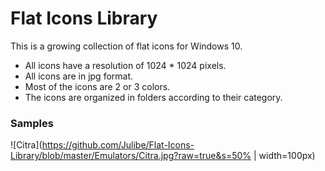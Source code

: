 # Flat Icons Library
This is a growing collection of flat icons for Windows 10.
   - All icons have a resolution of 1024 * 1024 pixels.
   - All icons are in jpg format.
   - Most of the icons are 2 or 3 colors.
   - The icons are organized in folders according to their category.

### Samples

![Citra](https://github.com/Julibe/Flat-Icons-Library/blob/master/Emulators/Citra.jpg?raw=true&s=50% | width=100px)
